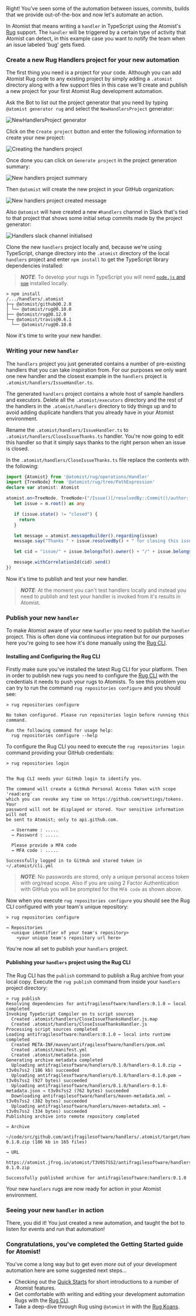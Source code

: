 Right! You've seen some of the automation between issues, commits, builds that we provide out-of-the-box and now let's automate an action.

In Atomist that means writing a `handler` in TypeScript using the Atomist's [Rug](../reference-docs/rug) support. The `handler` will be triggered by a certain type of activity that Atomist can detect, in this example case you want to notify the team when an issue labeled 'bug' gets fixed.

### Create a new Rug Handlers project for your new automation

The first thing you need is a project for your code. Although you can add Atomist Rug code to any existing project by simply adding a `.atomist` directory along with a few support files in this case we'll create and publish a new project for your first Atomist Rug development automation.

Ask the Bot to list out the project generator that you need by typing `@atomist generator rug` and select the `NewHandlersProject` generator:

<div class="ss-container">
  <img src="../images/new-rug-handlers-project-button.png" alt="NewHandlersProject generator" class="ss-small">
</div>

Click on the `Create project` button and enter the following information to create your new project:

<div class="ss-container">
  <img src="../images/create-handlers-project-flow.png" alt="Creating the handlers project" class="ss-small">
</div>

Once done you can click on `Generate project` in the project generation summary:

<div class="ss-container">
  <img src="../images/create-handlers-project-summary.png" alt="New handlers project summary" class="ss-small">
</div>

Then `@atomist` will create the new project in your GitHub organization:

<div class="ss-container">
  <img src="../images/new-handlers-project-created.png" alt="New handlers project created message" class="ss-small">
</div>

Also `@atomist` will have created a new `#handlers` channel in Slack that's tied to that project that shows some initial setup commits made by the project generator:

<div class="ss-container">
  <img src="../images/handlers-slack-channel-created.png" alt="Handlers slack channel initialised" class="ss-small">
</div>

Clone the new `handlers` project locally and, because we're using TypeScript, change directory into the `.atomist` directory of the local `handlers` project and enter `npm install` to get the TypeScript library dependencies installed:

> ***NOTE***: To develop your rugs in TypeScript you will need [`node.js` and `npm`](https://nodejs.org) installed locally.

```shell
> npm install
/.../handlers/.atomist
├─┬ @atomist/github@0.2.0
│ └── @atomist/rug@0.10.0
├── @atomist/rug@0.12.0
└─┬ @atomist/travis@0.6.1
  └── @atomist/rug@0.10.0
```

Now it's time to write your new handler.

### Writing your new `handler`

The `handlers` project you just generated contains a number of pre-existing handlers that you can take inspiration from. For our purposes we only want one new handler and the closest example in the `handlers` project is `.atomist/handlers/IssueHandler.ts`.

The generated `handlers` project contains a whole host of sample handlers and executors. Delete all the `.atomist/executors` directory and the rest of the handlers in the `.atomist/handlers` directory to tidy things up and to avoid adding duplicate handlers that you already have in your Atomist environment.

Rename the `.atomist/handlers/IssueHandler.ts` to `.atomist/handlers/CloseIssueThanks.ts` handler. You're now going to edit this handler so that it simply says thanks to the right person when an issue is closed.

In the `.atomist/handlers/CloseIssueThanks.ts` file replace the contents with the following:

```typescript
import {Atomist} from '@atomist/rug/operations/Handler'
import {TreeNode} from '@atomist/rug/tree/PathExpression'
declare var atomist: Atomist

atomist.on<TreeNode, TreeNode>("/Issue()[/resolvedBy::Commit()/author::GitHubId()[/hasGithubIdentity::Person()/hasChatIdentity::ChatId()]?]?[/by::GitHubId()[/hasGithubIdentity::Person()/hasChatIdentity::ChatId()]?][/belongsTo::Repo()/channel::ChatChannel()]", m => {
   let issue = m.root() as any

   if (issue.state() != "closed") {
     return
   }

   let message = atomist.messageBuilder().regarding(issue)
   message.say("Thanks " + issue.resolvedBy() + " for closing this issue!")

   let cid = "issue/" + issue.belongsTo().owner() + "/" + issue.belongsTo().name() + "/" + issue.number()

   message.withCorrelationId(cid).send()
})
```

Now it's time to publish and test your new handler.

> ***NOTE***: At the moment you can't test handlers locally and instead you need to publish and test your handler is invoked from it's results in Atomist.

### Publish your new `handler`

To make Atomist aware of your new `handler` you need to publish the `handler` project. This is often done via continuous integration but for our purposes here you're going to see how it's done manually using the [Rug CLI](../rug/rug-cli).

#### Installing and Configuring the Rug CLI

Firstly make sure you've installed the latest Rug CLI for your platform. Then in order to publish new rugs you need to configure the [Rug CLI](../rug/rug-cli) with the credentials it needs to push your rugs to Atomists. To see this problem you can try to run the command `rug repositories configure` and you should see:

```shell
> rug repositories configure

No token configured. Please run repositories login before running this command.

Run the following command for usage help:
  rug repositories configure --help
```

To configure the Rug CLI you need to execute the `rug repositories login` command providing your GitHub credentials:

```shell
> rug repositories login


The Rug CLI needs your GitHub login to identify you.

The command will create a GitHub Personal Access Token with scope 'read:org'
which you can revoke any time on https://github.com/settings/tokens.  Your
password will not be displayed or stored. Your sensitive information will not
be sent to Atomist; only to api.github.com.

  → Username : .....
  → Password : .....

  Please provide a MFA code
  → MFA code : .....

Successfully logged in to GitHub and stored token in ~/.atomist/cli.yml

```

> ***NOTE***: No passwords are stored, only a unique personal access token with org/read scope. Also if you are using 2 Factor Authentication with GitHub you will be prompted for the `MFA code` as shown above.

Now when you execute `rug repositories configure` you should see the Rug CLI configured with your team's unique repository:

```
> rug repositories configure

→ Repositories
  <unique identifier of your team's repository>
    <your unique team's repository url here>
```

You're now all set to publish your `handlers` project.

#### Publishing your `handlers` project using the Rug CLI

The Rug CLI has the `publish` command to publish a Rug archive from your local copy. Execute the `rug publish` command from inside your `handlers` project directory:

```shell
> rug publish
Resolving dependencies for antifragilesoftware:handlers:0.1.0 ← local completed
Invoking TypeScript Compiler on ts script sources                                                                   
  Created .atomist/handlers/CloseIssueThanksHandler.js.map                                                          
  Created .atomist/handlers/CloseIssueThanksHandler.js                                                              
Processing script sources completed
Loading antifragilesoftware:handlers:0.1.0 ← local into runtime completed
  Created META-INF/maven/antifragilesoftware/handlers/pom.xml                                                       
  Created .atomist/manifest.yml                                                                                     
  Created .atomist/metadata.json                                                                                    
Generating archive metadata completed
  Uploading antifragilesoftware/handlers/0.1.0/handlers-0.1.0.zip → t3v0s7ss2 (186 kb) succeeded          
  Uploading antifragilesoftware/handlers/0.1.0/handlers-0.1.0.pom → t3v0s7ss2 (927 bytes) succeeded       
  Uploading antifragilesoftware/handlers/0.1.0/handlers-0.1.0-metadata.json → t3v0s7ss2 (762 bytes) succeeded
  Downloading antifragilesoftware/handlers/maven-metadata.xml ← t3v0s7ss2 (382 bytes) succeeded           
  Uploading antifragilesoftware/handlers/maven-metadata.xml → t3v0s7ss2 (334 bytes) succeeded             
Publishing archive into remote repository completed

→ Archive
  ~/code/src/github.com/antifragilesoftware/handlers/.atomist/target/handlers-0.1.0.zip (186 kb in 165 files)

→ URL
  https://atomist.jfrog.io/atomist/T3V0S7SS2/antifragilesoftware/handlers/0.1.0/handlers-0.1.0.zip

Successfully published archive for antifragilesoftware:handlers:0.1.0
```

Your new `handlers` rugs are now ready for action in your Atomist environment.

### Seeing your new `handler` in action

There, you did it! You just created a new automation, and taught the bot to listen for events and run that automation!

### Congratulations, you've completed the Getting Started guide for Atomist!

You've come a long way but to get even *more* out of your development automation here are some suggested next steps...

- Checking out the [Quick Starts](../quick-starts) for short introductions to a number of Atomist features.
- Get comfortable with writing and editing your development automation Rugs with the [Rug CLI](../reference-docs/rug/rug-cli).
- Take a deep-dive through Rug using `@atomist` in with the [Rug Koans]().
